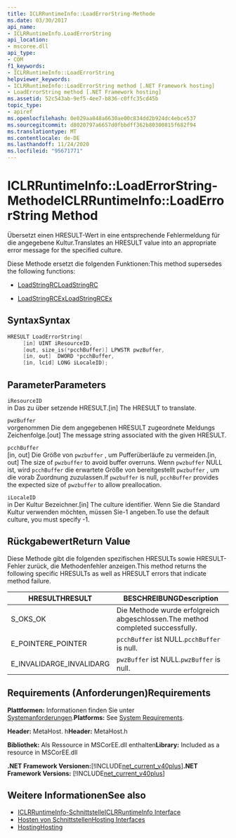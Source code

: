 ```yaml
---
title: ICLRRuntimeInfo::LoadErrorString-Methode
ms.date: 03/30/2017
api_name:
- ICLRRuntimeInfo.LoadErrorString
api_location:
- mscoree.dll
api_type:
- COM
f1_keywords:
- ICLRRuntimeInfo::LoadErrorString
helpviewer_keywords:
- ICLRRuntimeInfo::LoadErrorString method [.NET Framework hosting]
- LoadErrorString method [.NET Framework hosting]
ms.assetid: 52c543ab-9ef5-4ee7-b836-c0ffc35cd45b
topic_type:
- apiref
ms.openlocfilehash: 0e029aa848a6630ae00c834dd2b924dc4ebce537
ms.sourcegitcommit: d8020797a6657d0fbbdff362b80300815f682f94
ms.translationtype: MT
ms.contentlocale: de-DE
ms.lasthandoff: 11/24/2020
ms.locfileid: "95671771"
---
```

# <a name="iclrruntimeinfoloaderrorstring-method"></a><span data-ttu-id="d7cd7-102">ICLRRuntimeInfo::LoadErrorString-Methode</span><span class="sxs-lookup"><span data-stu-id="d7cd7-102">ICLRRuntimeInfo::LoadErrorString Method</span></span>

<span data-ttu-id="d7cd7-103">Übersetzt einen HRESULT-Wert in eine entsprechende Fehlermeldung für die angegebene Kultur.</span><span class="sxs-lookup"><span data-stu-id="d7cd7-103">Translates an HRESULT value into an appropriate error message for the specified culture.</span></span>  
  
 <span data-ttu-id="d7cd7-104">Diese Methode ersetzt die folgenden Funktionen:</span><span class="sxs-lookup"><span data-stu-id="d7cd7-104">This method supersedes the following functions:</span></span>  
  
- [<span data-ttu-id="d7cd7-105">LoadStringRC</span><span class="sxs-lookup"><span data-stu-id="d7cd7-105">LoadStringRC</span></span>](loadstringrc-function.md)  
  
- [<span data-ttu-id="d7cd7-106">LoadStringRCEx</span><span class="sxs-lookup"><span data-stu-id="d7cd7-106">LoadStringRCEx</span></span>](loadstringrcex-function.md)  
  
## <a name="syntax"></a><span data-ttu-id="d7cd7-107">Syntax</span><span class="sxs-lookup"><span data-stu-id="d7cd7-107">Syntax</span></span>  
  
```cpp  
HRESULT LoadErrorString(  
     [in] UINT iResourceID,  
     [out, size_is(*pcchBuffer)] LPWSTR pwzBuffer,  
     [in, out]  DWORD *pcchBuffer,  
     [in, lcid] LONG iLocaleID);  
```  
  
## <a name="parameters"></a><span data-ttu-id="d7cd7-108">Parameter</span><span class="sxs-lookup"><span data-stu-id="d7cd7-108">Parameters</span></span>  

 `iResourceID`  
 <span data-ttu-id="d7cd7-109">in Das zu über setzende HRESULT.</span><span class="sxs-lookup"><span data-stu-id="d7cd7-109">[in] The HRESULT to translate.</span></span>  
  
 `pwzBuffer`  
 <span data-ttu-id="d7cd7-110">vorgenommen Die dem angegebenen HRESULT zugeordnete Meldungs Zeichenfolge.</span><span class="sxs-lookup"><span data-stu-id="d7cd7-110">[out] The message string associated with the given HRESULT.</span></span>  
  
 `pcchBuffer`  
 <span data-ttu-id="d7cd7-111">[in, out] Die Größe von `pwzbuffer` , um Pufferüberläufe zu vermeiden.</span><span class="sxs-lookup"><span data-stu-id="d7cd7-111">[in, out] The size of `pwzbuffer` to avoid buffer overruns.</span></span> <span data-ttu-id="d7cd7-112">Wenn `pwzbuffer` NULL ist, wird `pcchBuffer` die erwartete Größe von bereitgestellt `pwzbuffer` , um die vorab Zuordnung zuzulassen.</span><span class="sxs-lookup"><span data-stu-id="d7cd7-112">If `pwzbuffer` is null, `pcchBuffer` provides the expected size of `pwzbuffer` to allow preallocation.</span></span>  
  
 `iLocaleID`  
 <span data-ttu-id="d7cd7-113">in Der Kultur Bezeichner.</span><span class="sxs-lookup"><span data-stu-id="d7cd7-113">[in] The culture identifier.</span></span> <span data-ttu-id="d7cd7-114">Wenn Sie die Standard Kultur verwenden möchten, müssen Sie-1 angeben.</span><span class="sxs-lookup"><span data-stu-id="d7cd7-114">To use the default culture, you must specify -1.</span></span>  
  
## <a name="return-value"></a><span data-ttu-id="d7cd7-115">Rückgabewert</span><span class="sxs-lookup"><span data-stu-id="d7cd7-115">Return Value</span></span>  

 <span data-ttu-id="d7cd7-116">Diese Methode gibt die folgenden spezifischen HRESULTs sowie HRESULT-Fehler zurück, die Methodenfehler anzeigen.</span><span class="sxs-lookup"><span data-stu-id="d7cd7-116">This method returns the following specific HRESULTs as well as HRESULT errors that indicate method failure.</span></span>  
  
|<span data-ttu-id="d7cd7-117">HRESULT</span><span class="sxs-lookup"><span data-stu-id="d7cd7-117">HRESULT</span></span>|<span data-ttu-id="d7cd7-118">BESCHREIBUNG</span><span class="sxs-lookup"><span data-stu-id="d7cd7-118">Description</span></span>|  
|-------------|-----------------|  
|<span data-ttu-id="d7cd7-119">S_OK</span><span class="sxs-lookup"><span data-stu-id="d7cd7-119">S_OK</span></span>|<span data-ttu-id="d7cd7-120">Die Methode wurde erfolgreich abgeschlossen.</span><span class="sxs-lookup"><span data-stu-id="d7cd7-120">The method completed successfully.</span></span>|  
|<span data-ttu-id="d7cd7-121">E_POINTER</span><span class="sxs-lookup"><span data-stu-id="d7cd7-121">E_POINTER</span></span>|<span data-ttu-id="d7cd7-122">`pcchBuffer` ist NULL.</span><span class="sxs-lookup"><span data-stu-id="d7cd7-122">`pcchBuffer` is null.</span></span>|  
|<span data-ttu-id="d7cd7-123">E_INVALIDARG</span><span class="sxs-lookup"><span data-stu-id="d7cd7-123">E_INVALIDARG</span></span>|<span data-ttu-id="d7cd7-124">`pwzBuffer` ist NULL.</span><span class="sxs-lookup"><span data-stu-id="d7cd7-124">`pwzBuffer` is null.</span></span>|  
  
## <a name="requirements"></a><span data-ttu-id="d7cd7-125">Requirements (Anforderungen)</span><span class="sxs-lookup"><span data-stu-id="d7cd7-125">Requirements</span></span>  

 <span data-ttu-id="d7cd7-126">**Plattformen:** Informationen finden Sie unter [Systemanforderungen](../../get-started/system-requirements.md).</span><span class="sxs-lookup"><span data-stu-id="d7cd7-126">**Platforms:** See [System Requirements](../../get-started/system-requirements.md).</span></span>  
  
 <span data-ttu-id="d7cd7-127">**Header:** MetaHost. h</span><span class="sxs-lookup"><span data-stu-id="d7cd7-127">**Header:** MetaHost.h</span></span>  
  
 <span data-ttu-id="d7cd7-128">**Bibliothek:** Als Ressource in MSCorEE.dll enthalten</span><span class="sxs-lookup"><span data-stu-id="d7cd7-128">**Library:** Included as a resource in MSCorEE.dll</span></span>  
  
 <span data-ttu-id="d7cd7-129">**.NET Framework Versionen:**[!INCLUDE[net_current_v40plus](../../../../includes/net-current-v40plus-md.md)]</span><span class="sxs-lookup"><span data-stu-id="d7cd7-129">**.NET Framework Versions:** [!INCLUDE[net_current_v40plus](../../../../includes/net-current-v40plus-md.md)]</span></span>  
  
## <a name="see-also"></a><span data-ttu-id="d7cd7-130">Weitere Informationen</span><span class="sxs-lookup"><span data-stu-id="d7cd7-130">See also</span></span>

- [<span data-ttu-id="d7cd7-131">ICLRRuntimeInfo-Schnittstelle</span><span class="sxs-lookup"><span data-stu-id="d7cd7-131">ICLRRuntimeInfo Interface</span></span>](iclrruntimeinfo-interface.md)
- [<span data-ttu-id="d7cd7-132">Hosten von Schnittstellen</span><span class="sxs-lookup"><span data-stu-id="d7cd7-132">Hosting Interfaces</span></span>](hosting-interfaces.md)
- [<span data-ttu-id="d7cd7-133">Hosting</span><span class="sxs-lookup"><span data-stu-id="d7cd7-133">Hosting</span></span>](index.md)
